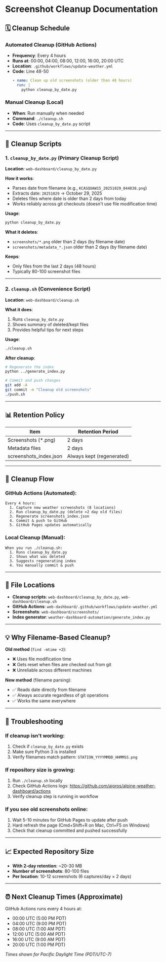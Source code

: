 # Screenshot Cleanup Documentation

## 🗓️ **Cleanup Schedule**

### Automated Cleanup (GitHub Actions)
- **Frequency**: Every 4 hours
- **Runs at**: 00:00, 04:00, 08:00, 12:00, 16:00, 20:00 UTC
- **Location**: `.github/workflows/update-weather.yml`
- **Code**: Line 48-50
  ```yaml
  - name: Clean up old screenshots (older than 48 hours)
    run: |
      python cleanup_by_date.py
  ```

### Manual Cleanup (Local)
- **When**: Run manually when needed
- **Command**: `./cleanup.sh`
- **Code**: Uses `cleanup_by_date.py` script

---

## 🧹 **Cleanup Scripts**

### 1. `cleanup_by_date.py` (Primary Cleanup Script)
**Location**: `web-dashboard/cleanup_by_date.py`

**How it works**:
- Parses date from filename (e.g., `KCASQUAW15_20251029_044838.png`)
- Extracts date: `20251029` → October 29, 2025
- Deletes files where date is older than 2 days from today
- Works reliably across git checkouts (doesn't use file modification time)

**Usage**:
```bash
python cleanup_by_date.py
```

**What it deletes**:
- `screenshots/*.png` older than 2 days (by filename date)
- `screenshots/metadata_*.json` older than 2 days (by filename date)

**Keeps**:
- Only files from the last 2 days (48 hours)
- Typically 80-100 screenshot files

---

### 2. `cleanup.sh` (Convenience Script)
**Location**: `web-dashboard/cleanup.sh`

**What it does**:
1. Runs `cleanup_by_date.py`
2. Shows summary of deleted/kept files
3. Provides helpful tips for next steps

**Usage**:
```bash
./cleanup.sh
```

**After cleanup**:
```bash
# Regenerate the index
python ../generate_index.py

# Commit and push changes
git add -A
git commit -m "Cleanup old screenshots"
./push.sh
```

---

## 📊 **Retention Policy**

| Item | Retention Period |
|------|-----------------|
| Screenshots (*.png) | 2 days |
| Metadata files | 2 days |
| screenshots_index.json | Always kept (regenerated) |

---

## 🔄 **Cleanup Flow**

### GitHub Actions (Automated):
```
Every 4 hours:
  1. Capture new weather screenshots (8 locations)
  2. Run cleanup_by_date.py (delete >2 day old files)
  3. Regenerate screenshots_index.json
  4. Commit & push to GitHub
  5. GitHub Pages updates automatically
```

### Local Cleanup (Manual):
```
When you run ./cleanup.sh:
  1. Runs cleanup_by_date.py
  2. Shows what was deleted
  3. Suggests regenerating index
  4. You manually commit & push
```

---

## 📁 **File Locations**

- **Cleanup scripts**: `web-dashboard/cleanup_by_date.py`, `web-dashboard/cleanup.sh`
- **GitHub Actions**: `web-dashboard/.github/workflows/update-weather.yml`
- **Screenshots**: `web-dashboard/screenshots/`
- **Index generator**: `weather-dashboard-automation/generate_index.py`

---

## 💡 **Why Filename-Based Cleanup?**

**Old method** (`find -mtime +2`):
- ❌ Uses file modification time
- ❌ Gets reset when files are checked out from git
- ❌ Unreliable across different machines

**New method** (filename parsing):
- ✅ Reads date directly from filename
- ✅ Always accurate regardless of git operations
- ✅ Works the same everywhere

---

## 🚨 **Troubleshooting**

### If cleanup isn't working:
1. Check if `cleanup_by_date.py` exists
2. Make sure Python 3 is installed
3. Verify filenames match pattern: `STATION_YYYYMMDD_HHMMSS.png`

### If repository size is growing:
1. Run `./cleanup.sh` locally
2. Check GitHub Actions logs: https://github.com/ajoros/alpine-weather-dashboard/actions
3. Verify cleanup step is running in workflow

### If you see old screenshots online:
1. Wait 5-10 minutes for GitHub Pages to update after push
2. Hard refresh the page (Cmd+Shift+R on Mac, Ctrl+F5 on Windows)
3. Check that cleanup committed and pushed successfully

---

## 📈 **Expected Repository Size**

- **With 2-day retention**: ~20-30 MB
- **Number of screenshots**: 80-100 files
- **Per location**: 10-12 screenshots (6 captures/day × 2 days)

---

## ⏰ **Next Cleanup Times** (Approximate)

GitHub Actions runs every 4 hours at:
- 00:00 UTC (5:00 PM PDT)
- 04:00 UTC (9:00 PM PDT)
- 08:00 UTC (1:00 AM PDT)
- 12:00 UTC (5:00 AM PDT)
- 16:00 UTC (9:00 AM PDT)
- 20:00 UTC (1:00 PM PDT)

*Times shown for Pacific Daylight Time (PDT/UTC-7)*

